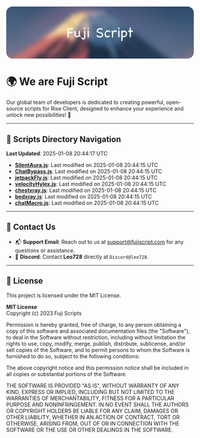 ![Banner](.github/b.webp)

# 🌍 **We are Fuji Script**

Our global team of developers is dedicated to creating powerful, open-source scripts for Rise Client, designed to enhance your experience and unlock new possibilities! 🌟

---
<!-- SCRIPTS_NAVIGATION_START -->
## 📂 **Scripts Directory Navigation**

**Last Updated**: 2025-01-08 20:44:17 UTC

- **[SilentAura.js](scripts/SilentAura.js)**: Last modified on 2025-01-08 20:44:15 UTC
- **[ChatBypass.js](scripts/ChatBypass.js)**: Last modified on 2025-01-08 20:44:15 UTC
- **[jetpackFly.js](scripts/jetpackFly.js)**: Last modified on 2025-01-08 20:44:15 UTC
- **[velocityHylex.js](scripts/velocityHylex.js)**: Last modified on 2025-01-08 20:44:15 UTC
- **[chestxray.js](scripts/chestxray.js)**: Last modified on 2025-01-08 20:44:15 UTC
- **[bedxray.js](scripts/bedxray.js)**: Last modified on 2025-01-08 20:44:15 UTC
- **[chatMacro.js](scripts/chatMacro.js)**: Last modified on 2025-01-08 20:44:15 UTC

<!-- SCRIPTS_NAVIGATION_END -->

---

## 💬 **Contact Us**  
- 📬 **Support Email**: Reach out to us at [support@fujiscript.com](mailto:support@fujiscript.com) for any questions or assistance.  
- 💬 **Discord**: Contact **Leo728** directly at `Discord@leo728`.

---

## 📜 **License**

This project is licensed under the MIT License.  

**MIT License**  
Copyright (c) 2023 Fuji Scripts  

Permission is hereby granted, free of charge, to any person obtaining a copy of this software and associated documentation files (the "Software"), to deal in the Software without restriction, including without limitation the rights to use, copy, modify, merge, publish, distribute, sublicense, and/or sell copies of the Software, and to permit persons to whom the Software is furnished to do so, subject to the following conditions:  

The above copyright notice and this permission notice shall be included in all copies or substantial portions of the Software.  

THE SOFTWARE IS PROVIDED "AS IS", WITHOUT WARRANTY OF ANY KIND, EXPRESS OR IMPLIED, INCLUDING BUT NOT LIMITED TO THE WARRANTIES OF MERCHANTABILITY, FITNESS FOR A PARTICULAR PURPOSE AND NONINFRINGEMENT. IN NO EVENT SHALL THE AUTHORS OR COPYRIGHT HOLDERS BE LIABLE FOR ANY CLAIM, DAMAGES OR OTHER LIABILITY, WHETHER IN AN ACTION OF CONTRACT, TORT OR OTHERWISE, ARISING FROM, OUT OF OR IN CONNECTION WITH THE SOFTWARE OR THE USE OR OTHER DEALINGS IN THE SOFTWARE.  
